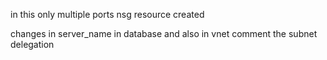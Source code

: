 in this only multiple ports nsg resource created

changes in server_name in database and also in vnet comment the subnet delegation